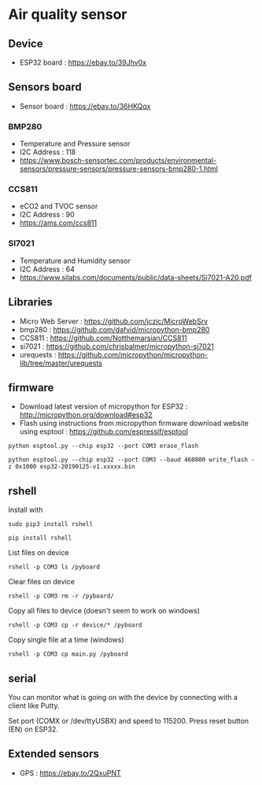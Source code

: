 # Air quality sensor
## Device
- ESP32 board : https://ebay.to/39Jhv0x
## Sensors board
- Sensor board : https://ebay.to/36HKQqx

### BMP280
- Temperature and Pressure sensor
- I2C Address : 118
- https://www.bosch-sensortec.com/products/environmental-sensors/pressure-sensors/pressure-sensors-bmp280-1.html

### CCS811
- eCO2 and TVOC sensor
- I2C Address : 90
- https://ams.com/ccs811

### SI7021
- Temperature and Humidity sensor
- I2C Address : 64
- https://www.silabs.com/documents/public/data-sheets/Si7021-A20.pdf

## Libraries
- Micro Web Server : https://github.com/jczic/MicroWebSrv
- bmp280 : https://github.com/dafvid/micropython-bmp280
- CCS811 : https://github.com/Notthemarsian/CCS811
- si7021 : https://github.com/chrisbalmer/micropython-si7021
- urequests : https://github.com/micropython/micropython-lib/tree/master/urequests

## firmware
- Download latest version of micropython for ESP32 : http://micropython.org/download#esp32
- Flash using instructions from micropython firmware download website using esptool : https://github.com/espressif/esptool
```console
python esptool.py --chip esp32 --port COM3 erase_flash
```
```console
python esptool.py --chip esp32 --port COM3 --baud 460800 write_flash -z 0x1000 esp32-20190125-v1.xxxxx.bin
```

## rshell
Install with 
```console
sudo pip3 install rshell
```
```console
pip install rshell
```
List files on device
```console
rshell -p COM3 ls /pyboard
```
Clear files on device
```console
rshell -p COM3 rm -r /pyboard/
```
Copy all files to device (doesn't seem to work on windows)
```console
rshell -p COM3 cp -r device/* /pyboard
```
Copy single file at a time (windows)
```console
rshell -p COM3 cp main.py /pyboard
```

## serial
You can monitor what is going on with the device by connecting with a client like Putty.

Set port (COMX or /dev/ttyUSBX) and speed to 115200. Press reset button (EN) on ESP32.

## Extended sensors
- GPS : https://ebay.to/2QxuPNT